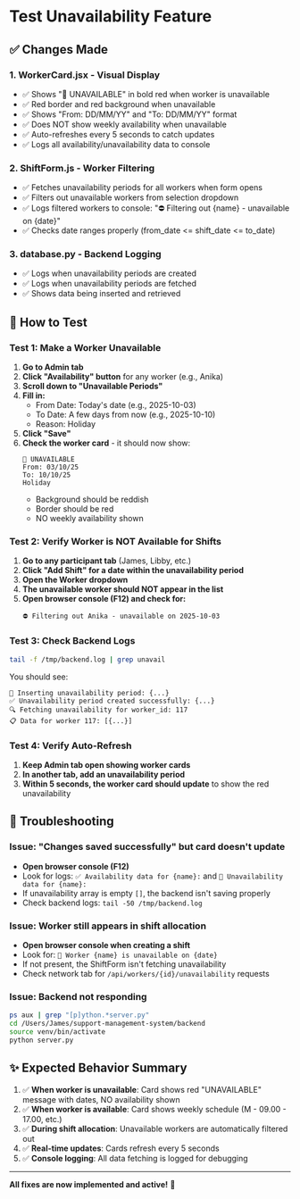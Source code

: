 # Test Unavailability Feature

## ✅ Changes Made

### 1. **WorkerCard.jsx** - Visual Display
- ✅ Shows "🔴 UNAVAILABLE" in bold red when worker is unavailable
- ✅ Red border and red background when unavailable
- ✅ Shows "From: DD/MM/YY" and "To: DD/MM/YY" format
- ✅ Does NOT show weekly availability when unavailable
- ✅ Auto-refreshes every 5 seconds to catch updates
- ✅ Logs all availability/unavailability data to console

### 2. **ShiftForm.js** - Worker Filtering
- ✅ Fetches unavailability periods for all workers when form opens
- ✅ Filters out unavailable workers from selection dropdown
- ✅ Logs filtered workers to console: "⛔ Filtering out {name} - unavailable on {date}"
- ✅ Checks date ranges properly (from_date <= shift_date <= to_date)

### 3. **database.py** - Backend Logging
- ✅ Logs when unavailability periods are created
- ✅ Logs when unavailability periods are fetched
- ✅ Shows data being inserted and retrieved

## 🧪 How to Test

### Test 1: Make a Worker Unavailable

1. **Go to Admin tab**
2. **Click "Availability" button** for any worker (e.g., Anika)
3. **Scroll down to "Unavailable Periods"**
4. **Fill in:**
   - From Date: Today's date (e.g., 2025-10-03)
   - To Date: A few days from now (e.g., 2025-10-10)
   - Reason: Holiday
5. **Click "Save"**
6. **Check the worker card** - it should now show:
   ```
   🔴 UNAVAILABLE
   From: 03/10/25
   To: 10/10/25
   Holiday
   ```
   - Background should be reddish
   - Border should be red
   - NO weekly availability shown

### Test 2: Verify Worker is NOT Available for Shifts

1. **Go to any participant tab** (James, Libby, etc.)
2. **Click "Add Shift" for a date within the unavailability period**
3. **Open the Worker dropdown**
4. **The unavailable worker should NOT appear in the list**
5. **Open browser console (F12) and check for:**
   ```
   ⛔ Filtering out Anika - unavailable on 2025-10-03
   ```

### Test 3: Check Backend Logs

```bash
tail -f /tmp/backend.log | grep unavail
```

You should see:
```
📝 Inserting unavailability period: {...}
✅ Unavailability period created successfully: {...}
🔍 Fetching unavailability for worker_id: 117
📋 Data for worker 117: [{...}]
```

### Test 4: Verify Auto-Refresh

1. **Keep Admin tab open showing worker cards**
2. **In another tab, add an unavailability period**
3. **Within 5 seconds, the worker card should update** to show the red unavailability

## 🐛 Troubleshooting

### Issue: "Changes saved successfully" but card doesn't update
- **Open browser console (F12)**
- Look for logs: `✅ Availability data for {name}:` and `🔴 Unavailability data for {name}:`
- If unavailability array is empty `[]`, the backend isn't saving properly
- Check backend logs: `tail -50 /tmp/backend.log`

### Issue: Worker still appears in shift allocation
- **Open browser console when creating a shift**
- Look for: `🔴 Worker {name} is unavailable on {date}`
- If not present, the ShiftForm isn't fetching unavailability
- Check network tab for `/api/workers/{id}/unavailability` requests

### Issue: Backend not responding
```bash
ps aux | grep "[p]ython.*server.py"
cd /Users/James/support-management-system/backend
source venv/bin/activate
python server.py
```

## ✨ Expected Behavior Summary

1. ✅ **When worker is unavailable**: Card shows red "UNAVAILABLE" message with dates, NO availability shown
2. ✅ **When worker is available**: Card shows weekly schedule (M - 09.00 - 17.00, etc.)
3. ✅ **During shift allocation**: Unavailable workers are automatically filtered out
4. ✅ **Real-time updates**: Cards refresh every 5 seconds
5. ✅ **Console logging**: All data fetching is logged for debugging

---

**All fixes are now implemented and active!** 🎉

